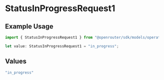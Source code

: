 # StatusInProgressRequest1

## Example Usage

```typescript
import { StatusInProgressRequest1 } from "@openrouter/sdk/models/operations";

let value: StatusInProgressRequest1 = "in_progress";
```

## Values

```typescript
"in_progress"
```
